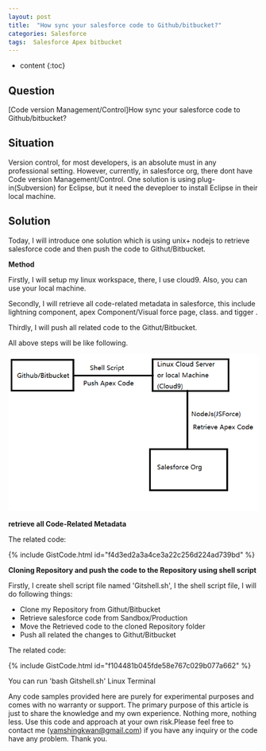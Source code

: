 ```yaml
---
layout: post
title:  "How sync your salesforce code to Github/bitbucket?"
categories: Salesforce
tags:  Salesforce Apex bitbucket
---
```

* content
{:toc}

## Question

[Code version Management/Control]How sync your salesforce code to Github/bitbucket?





## Situation

Version control, for most developers, is an absolute must in any professional setting. However, currently, in salesforce org, there dont have Code version Management/Control. 
One solution is using plug-in(Subversion) for Eclipse, but it need the deveploer to install Eclipse in their local machine.




## Solution


Today, I will introduce one solution which is using unix+ nodejs to retrieve salesforce code and then push the code to Githut/Bitbucket.



**Method**


Firstly, I will setup my linux workspace, there, I use cloud9. Also, you can use your local machine.

Secondly, I will retrieve all code-related metadata in salesforce, this include lightning component, apex Component/Visual force page, class. and tigger .

Thirdly, I will push all related code to the Githut/Bitbucket.

All above steps will be like following.

![alt tag](https://raw.githubusercontent.com/TonyRenHK/Demo/master/Blog/2017-06-24-How-sync-your-salesforce-code-to-Githubbitbucket.png)




**retrieve all Code-Related Metadata**

The related code:

{% include GistCode.html id="f4d3ed2a3a4ce3a22c256d224ad739bd" %}



**Cloning Repository and push the code to the Repository using shell script**





Firstly, I create shell script file named 'Gitshell.sh', I the shell script file, I will do following things:

* Clone my Repository from Githut/Bitbucket
* Retrieve salesforce code from Sandbox/Production
* Move the Retrieved code to the cloned Repository folder
* Push all related the changes to Githut/Bitbucket

The related code:

{% include GistCode.html id="f104481b045fde58e767c029b077a662" %}


You can run 'bash Gitshell.sh' Linux Terminal





Any code samples provided here are purely for experimental purposes and comes with no warranty or support.  The primary purpose of this article is just to share the knowledge and my own experience. Nothing more, nothing less. Use this code and approach at your own risk.Please feel free to contact me (yamshingkwan@gmail.com) if you have any inquiry or the code have any problem. Thank you.

